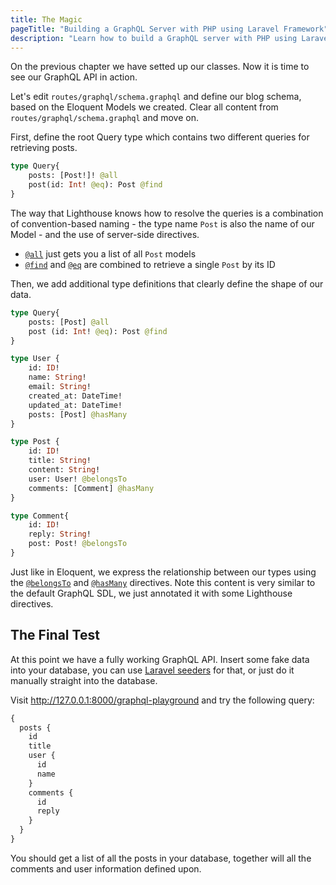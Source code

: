 ```yaml
---
title: The Magic
pageTitle: "Building a GraphQL Server with PHP using Laravel Framework"
description: "Learn how to build a GraphQL server with PHP using Laravel Framework. Setting up the GraphQL schema and wiring it up with the app."
---
```


On the previous chapter we have setted up our classes. Now it is time to see our GraphQL API in action.

Let's edit `routes/graphql/schema.graphql` and define our blog schema, based on the Eloquent Models we created. Clear all content from `routes/graphql/schema.graphql` and move on.

<Instruction>

First, define the root Query type which contains two different queries for retrieving posts.

```graphql
type Query{
    posts: [Post!]! @all
    post(id: Int! @eq): Post @find
}
```

</Instruction>

The way that Lighthouse knows how to resolve the queries is a combination of convention-based
naming - the type name `Post` is also the name of our Model - and the use of server-side directives.

- [`@all`](directives#all) just gets you a list of all `Post` models
- [`@find`](directives#find) and [`@eq`](directives#eq) are combined to retrieve a single `Post` by its ID


<Instruction>

Then, we add additional type definitions that clearly define the shape of our data. 

```graphql
type Query{
    posts: [Post] @all
    post (id: Int! @eq): Post @find
}

type User {
    id: ID!
    name: String!
    email: String!
    created_at: DateTime!
    updated_at: DateTime!
    posts: [Post] @hasMany
}

type Post {
    id: ID!
    title: String!
    content: String!
    user: User! @belongsTo
    comments: [Comment] @hasMany
}

type Comment{
    id: ID!
    reply: String!
    post: Post! @belongsTo
}
```

</Instruction>

Just like in Eloquent, we express the relationship between our types using the
[`@belongsTo`](directives#belongsTo) and [`@hasMany`](directives#hasMany) directives. Note this content is very similar to the default GraphQL SDL, we just annotated it with some Lighthouse directives.

## The Final Test

At this point we have a fully working GraphQL API. Insert some fake data into your database, you can use [Laravel seeders](https://laravel.com/docs/seeding) for that, or just do it manually straight into the database.

<Instruction>

Visit http://127.0.0.1:8000/graphql-playground and try the following query:

```graphql
{
  posts {
    id
    title
    user {
      id
      name
    }
    comments {
      id
      reply
    }
  }
}
```

</Instruction>

You should get a list of all the posts in your database, together will all the comments and user information
defined upon.